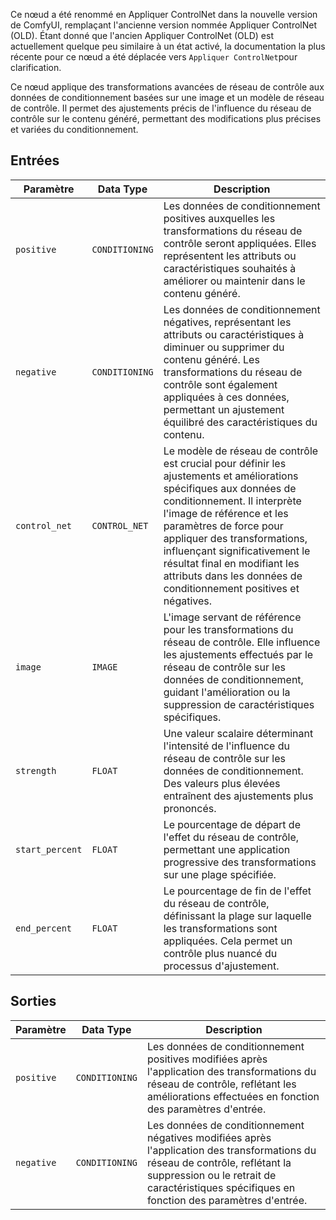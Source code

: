 Ce nœud a été renommé en Appliquer ControlNet dans la nouvelle version de ComfyUI, remplaçant l'ancienne version nommée Appliquer ControlNet (OLD). Étant donné que l'ancien Appliquer ControlNet (OLD) est actuellement quelque peu similaire à un état activé, la documentation la plus récente pour ce nœud a été déplacée vers `Appliquer ControlNet`pour clarification.

Ce nœud applique des transformations avancées de réseau de contrôle aux données de conditionnement basées sur une image et un modèle de réseau de contrôle. Il permet des ajustements précis de l'influence du réseau de contrôle sur le contenu généré, permettant des modifications plus précises et variées du conditionnement.

## Entrées

| Paramètre | Data Type | Description |
|-----------|-------------|-------------|
| `positive` | `CONDITIONING` | Les données de conditionnement positives auxquelles les transformations du réseau de contrôle seront appliquées. Elles représentent les attributs ou caractéristiques souhaités à améliorer ou maintenir dans le contenu généré. |
| `negative` | `CONDITIONING` | Les données de conditionnement négatives, représentant les attributs ou caractéristiques à diminuer ou supprimer du contenu généré. Les transformations du réseau de contrôle sont également appliquées à ces données, permettant un ajustement équilibré des caractéristiques du contenu. |
| `control_net` | `CONTROL_NET` | Le modèle de réseau de contrôle est crucial pour définir les ajustements et améliorations spécifiques aux données de conditionnement. Il interprète l'image de référence et les paramètres de force pour appliquer des transformations, influençant significativement le résultat final en modifiant les attributs dans les données de conditionnement positives et négatives. |
| `image` | `IMAGE` | L'image servant de référence pour les transformations du réseau de contrôle. Elle influence les ajustements effectués par le réseau de contrôle sur les données de conditionnement, guidant l'amélioration ou la suppression de caractéristiques spécifiques. |
| `strength` | `FLOAT` | Une valeur scalaire déterminant l'intensité de l'influence du réseau de contrôle sur les données de conditionnement. Des valeurs plus élevées entraînent des ajustements plus prononcés. |
| `start_percent` | `FLOAT` | Le pourcentage de départ de l'effet du réseau de contrôle, permettant une application progressive des transformations sur une plage spécifiée. |
| `end_percent` | `FLOAT` | Le pourcentage de fin de l'effet du réseau de contrôle, définissant la plage sur laquelle les transformations sont appliquées. Cela permet un contrôle plus nuancé du processus d'ajustement. |

## Sorties

| Paramètre | Data Type | Description |
|-----------|-------------|-------------|
| `positive` | `CONDITIONING` | Les données de conditionnement positives modifiées après l'application des transformations du réseau de contrôle, reflétant les améliorations effectuées en fonction des paramètres d'entrée. |
| `negative` | `CONDITIONING` | Les données de conditionnement négatives modifiées après l'application des transformations du réseau de contrôle, reflétant la suppression ou le retrait de caractéristiques spécifiques en fonction des paramètres d'entrée. |
